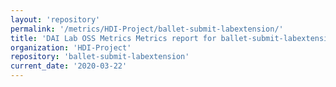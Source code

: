 ```yaml
---
layout: 'repository'
permalink: '/metrics/HDI-Project/ballet-submit-labextension/'
title: 'DAI Lab OSS Metrics Metrics report for ballet-submit-labextension'
organization: 'HDI-Project'
repository: 'ballet-submit-labextension'
current_date: '2020-03-22'
---
```

